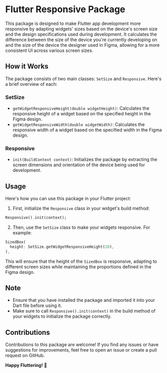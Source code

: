 # Flutter Responsive Package

This package is designed to make Flutter app development more responsive by adapting widgets' sizes based on the device's screen size and the design specifications used during development. It calculates the difference between the size of the device you're currently developing on and the size of the device the designer used in Figma, allowing for a more consistent UI across various screen sizes.

## How it Works

The package consists of two main classes: `SetSize` and `Responsive`. Here's a brief overview of each:

### SetSize

- `getWidgetResponsiveHeight(double widgetHeight)`: Calculates the responsive height of a widget based on the specified height in the Figma design.
- `getWidgetResponsiveWidth(double widgetWidth)`: Calculates the responsive width of a widget based on the specified width in the Figma design.

### Responsive

- `init(BuildContext context)`: Initializes the package by extracting the screen dimensions and orientation of the device being used for development.

## Usage

Here's how you can use this package in your Flutter project:

1. First, initialize the `Responsive` class in your widget's build method:

```dart
Responsive().init(context);
```

2. Then, use the `SetSize` class to make your widgets responsive. For example:

```dart
SizedBox(
  height: SetSize.getWidgetResponsiveHeight(20),
),
```

This will ensure that the height of the `SizedBox` is responsive, adapting to different screen sizes while maintaining the proportions defined in the Figma design.

## Note

- Ensure that you have installed the package and imported it into your Dart file before using it.
- Make sure to call `Responsive().init(context)` in the build method of your widgets to initialize the package correctly.

## Contributions

Contributions to this package are welcome! If you find any issues or have suggestions for improvements, feel free to open an issue or create a pull request on GitHub.


**Happy Fluttering!** 🚀
